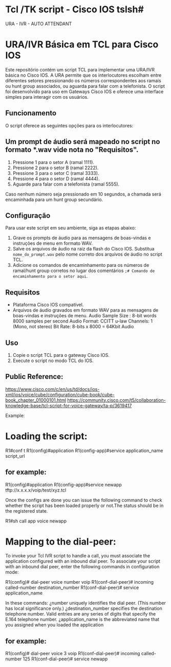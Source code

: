 # Tcl /TK script - Cisco IOS tslsh#
 URA - IVR - AUTO ATTENDANT
 
# URA/IVR Básica em TCL para Cisco IOS

Este repositório contém um script TCL para implementar uma URA/IVR básica no Cisco IOS. A URA permite que os interlocutores escolham entre diferentes setores pressionando os números correspondentes aos ramais ou hunt group associados, ou aguarda para falar com a telefonista. O script foi desenvolvido para uso em Gateways Cisco IOS e oferece uma interface simples para interagir com os usuários.

## Funcionamento

O script oferece as seguintes opções para os interlocutores:

## Um prompt de áudio será mapeado no script no formato *.wav vide nota no "Requisitos".

1. Pressione 1 para o setor A (ramal 1111).
2. Pressione 2 para o setor B (ramal 2222).
3. Pressione 3 para o setor C (ramal 3333).
4. Pressione 4 para o setor D (ramal 4444).
5. Aguarde para falar com a telefonista (ramal 5555).

Caso nenhum número seja pressionado em 10 segundos, a chamada será encaminhada para um hunt group secundário.

## Configuração

Para usar este script em seu ambiente, siga as etapas abaixo:

1. Grave os prompts de áudio para as mensagens de boas-vindas e instruções de menu em formato WAV.
2. Salve os arquivos de áudio na raiz da flash do Cisco IOS. Substitua `nome_do_prompt.wav` pelo nome correto dos arquivos de áudio no script TCL.
3. Adicione os comandos de encaminhamento para os números de ramal/hunt group corretos no lugar dos comentários `;# Comando de encaminhamento para o setor aqui`.

## Requisitos

- Plataforma Cisco IOS compatível.
- Arquivos de áudio gravados em formato WAV para as mensagens de boas-vindas e instruções de menu.
  Audio Sample Size : 8-bit words
  8000 samples per second
  Audio Format: CCITT u-law
  Channels: 1 (Mono, not stereo)
  Bit Rate: 8-bits x 8000 = 64Kbit Audio
  
## Uso

1. Copie o script TCL para o gateway Cisco IOS.
2. Execute o script no modo TCL do IOS.

## Public Reference:
https://www.cisco.com/c/en/us/td/docs/ios-xml/ios/voice/cube/configuration/cube-book/cube-book_chapter_01000101.html
https://community.cisco.com/t5/collaboration-knowledge-base/tcl-script-for-voice-gateway/ta-p/3619417

Example:

Loading the script:
=============
R1#conf t
R1(config)#application
R1(config-app)#service application_name script_url

for example:
-----------------
R1(config)#application
R1(config-app)#service newapp tftp://x.x.x.x/voip/test/xyz.tcl

Once the configs are done you can issue the following command to check whether the script has been loaded properly or not.The status should be in the registered state.

R1#sh call app voice newapp

Mapping to the dial-peer:
==================
To invoke your Tcl IVR script to handle a call, you must associate the application configured with an inbound dial peer. To associate your script with an inbound dial peer, enter the following commands in configuration mode:

R1(config)# dial-peer voice number voip
R1(conf-dial-peer)# incoming called-number destination_number
R1(conf-dial-peer)# service application_name

In these commands:
¿number uniquely identifies the dial peer. (This number has local significance only.)
¿destination_number specifies the destination telephone number. Valid entries are any series of digits that specify the E.164 telephone number.
¿application_name is the abbreviated name that you assigned when you loaded the application


for example:
------------------
R1(config)# dial-peer voice 3 voip
R1(conf-dial-peer)# incoming called-number 125
R1(conf-dial-peer)# service newapp

